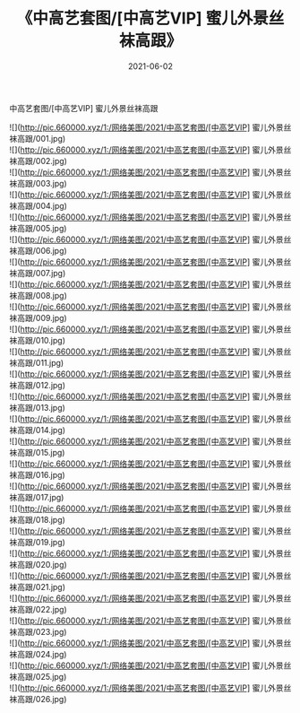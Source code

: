 ﻿---
layout: post
title:  《中高艺套图/[中高艺VIP] 蜜儿外景丝袜高跟》
date:   2021-06-02
img: http://pic.660000.xyz/1:/网络美图/2021/中高艺套图/[中高艺VIP] 蜜儿外景丝袜高跟/000.jpg
categories: [美女, 清纯, 唯美]
---

中高艺套图/[中高艺VIP] 蜜儿外景丝袜高跟

 ![](http://pic.660000.xyz/1:/网络美图/2021/中高艺套图/[中高艺VIP] 蜜儿外景丝袜高跟/001.jpg) <br>![](http://pic.660000.xyz/1:/网络美图/2021/中高艺套图/[中高艺VIP] 蜜儿外景丝袜高跟/002.jpg) <br>![](http://pic.660000.xyz/1:/网络美图/2021/中高艺套图/[中高艺VIP] 蜜儿外景丝袜高跟/003.jpg) <br>![](http://pic.660000.xyz/1:/网络美图/2021/中高艺套图/[中高艺VIP] 蜜儿外景丝袜高跟/004.jpg) <br>![](http://pic.660000.xyz/1:/网络美图/2021/中高艺套图/[中高艺VIP] 蜜儿外景丝袜高跟/005.jpg) <br>![](http://pic.660000.xyz/1:/网络美图/2021/中高艺套图/[中高艺VIP] 蜜儿外景丝袜高跟/006.jpg) <br>![](http://pic.660000.xyz/1:/网络美图/2021/中高艺套图/[中高艺VIP] 蜜儿外景丝袜高跟/007.jpg) <br>![](http://pic.660000.xyz/1:/网络美图/2021/中高艺套图/[中高艺VIP] 蜜儿外景丝袜高跟/008.jpg) <br>![](http://pic.660000.xyz/1:/网络美图/2021/中高艺套图/[中高艺VIP] 蜜儿外景丝袜高跟/009.jpg) <br>![](http://pic.660000.xyz/1:/网络美图/2021/中高艺套图/[中高艺VIP] 蜜儿外景丝袜高跟/010.jpg) <br>![](http://pic.660000.xyz/1:/网络美图/2021/中高艺套图/[中高艺VIP] 蜜儿外景丝袜高跟/011.jpg) <br>![](http://pic.660000.xyz/1:/网络美图/2021/中高艺套图/[中高艺VIP] 蜜儿外景丝袜高跟/012.jpg) <br>![](http://pic.660000.xyz/1:/网络美图/2021/中高艺套图/[中高艺VIP] 蜜儿外景丝袜高跟/013.jpg) <br>![](http://pic.660000.xyz/1:/网络美图/2021/中高艺套图/[中高艺VIP] 蜜儿外景丝袜高跟/014.jpg) <br>![](http://pic.660000.xyz/1:/网络美图/2021/中高艺套图/[中高艺VIP] 蜜儿外景丝袜高跟/015.jpg) <br>![](http://pic.660000.xyz/1:/网络美图/2021/中高艺套图/[中高艺VIP] 蜜儿外景丝袜高跟/016.jpg) <br>![](http://pic.660000.xyz/1:/网络美图/2021/中高艺套图/[中高艺VIP] 蜜儿外景丝袜高跟/017.jpg) <br>![](http://pic.660000.xyz/1:/网络美图/2021/中高艺套图/[中高艺VIP] 蜜儿外景丝袜高跟/018.jpg) <br>![](http://pic.660000.xyz/1:/网络美图/2021/中高艺套图/[中高艺VIP] 蜜儿外景丝袜高跟/019.jpg) <br>![](http://pic.660000.xyz/1:/网络美图/2021/中高艺套图/[中高艺VIP] 蜜儿外景丝袜高跟/020.jpg) <br>![](http://pic.660000.xyz/1:/网络美图/2021/中高艺套图/[中高艺VIP] 蜜儿外景丝袜高跟/021.jpg) <br>![](http://pic.660000.xyz/1:/网络美图/2021/中高艺套图/[中高艺VIP] 蜜儿外景丝袜高跟/022.jpg) <br>![](http://pic.660000.xyz/1:/网络美图/2021/中高艺套图/[中高艺VIP] 蜜儿外景丝袜高跟/023.jpg) <br>![](http://pic.660000.xyz/1:/网络美图/2021/中高艺套图/[中高艺VIP] 蜜儿外景丝袜高跟/024.jpg) <br>![](http://pic.660000.xyz/1:/网络美图/2021/中高艺套图/[中高艺VIP] 蜜儿外景丝袜高跟/025.jpg) <br>![](http://pic.660000.xyz/1:/网络美图/2021/中高艺套图/[中高艺VIP] 蜜儿外景丝袜高跟/026.jpg) <br>